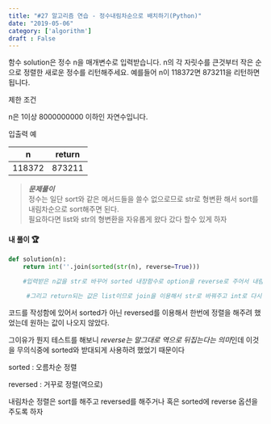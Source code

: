 ```yaml
---
title: "#27 알고리즘 연습 - 정수내림차순으로 배치하기(Python)"
date: "2019-05-06"
category: ['algorithm']
draft : False
---
```


함수 solution은 정수 n을 매개변수로 입력받습니다. 
n의 각 자릿수를 큰것부터 작은 순으로 정렬한 새로운 정수를 리턴해주세요. 
예를들어 n이 118372면 873211을 리턴하면 됩니다.


제한 조건

n은 1이상 8000000000 이하인 자연수입니다.


입출력 예

|n|	return|
|-|-|
|118372	|873211|


>__*문제풀이*__   
정수는 일단 sort와 같은 메서드들을 쓸수 없으로므로
str로 형변환 해서 sort를 내림차순으로 sort해주면 된다.   
필요하다면 list와 str의 형변환을 자유롭게 왔다 갔다 할수 있게 하자




#### 내 풀이 🏆
```python
def solution(n):
    return int(''.join(sorted(str(n), reverse=True)))

    #입력받은 n값을 str로 바꾸어 sorted 내장함수로 option을 reverse로 주어서 내림차순으로 정렬

     #그리고 return되는 값은 list이므로 join을 이용해서 str로 바꿔주고 int로 다시한번 변환

```


코드를 작성함에 있어서 sorted가 아닌 reversed를 이용해서 한번에 정렬을 해주려 했었는데
원하는 값이 나오지 않았다.

그이유가 뭔지 테스트를 해보니
*reverse는 말그대로 역으로 뒤집는다는 의미*인데
이것을 무의식중에 sorted와 받대되게 사용하려 했었기 때문이다

sorted  :  오름차순 정렬

reversed : 거꾸로 정렬(역으로)

내림차순 정렬은 sort를 해주고 reversed를 해주거나 혹은 sorted에 reverse 옵션을 주도록 하자